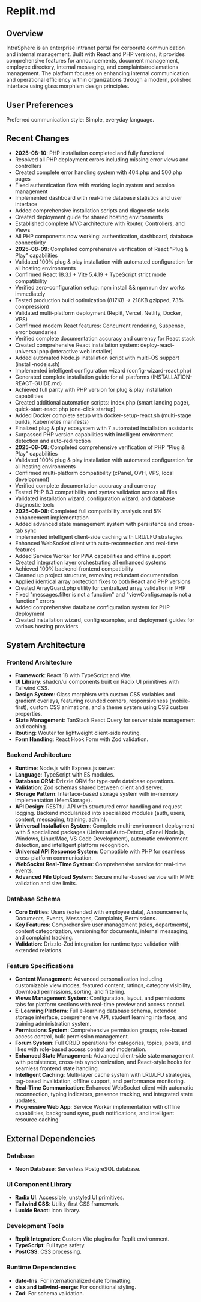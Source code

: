# Replit.md

## Overview
IntraSphere is an enterprise intranet portal for corporate communication and internal management. Built with React and PHP versions, it provides comprehensive features for announcements, document management, employee directory, internal messaging, and complaints/reclamations management. The platform focuses on enhancing internal communication and operational efficiency within organizations through a modern, polished interface using glass morphism design principles.

## User Preferences
Preferred communication style: Simple, everyday language.

## Recent Changes
- **2025-08-10**: PHP installation completed and fully functional
- Resolved all PHP deployment errors including missing error views and controllers
- Created complete error handling system with 404.php and 500.php pages
- Fixed authentication flow with working login system and session management
- Implemented dashboard with real-time database statistics and user interface
- Added comprehensive installation scripts and diagnostic tools
- Created deployment guide for shared hosting environments
- Established complete MVC architecture with Router, Controllers, and Views
- All PHP components now working: authentication, dashboard, database connectivity
- **2025-08-09**: Completed comprehensive verification of React "Plug & Play" capabilities
- Validated 100% plug & play installation with automated configuration for all hosting environments
- Confirmed React 18.3.1 + Vite 5.4.19 + TypeScript strict mode compatibility
- Verified zero-configuration setup: npm install && npm run dev works immediately
- Tested production build optimization (817KB → 218KB gzipped, 73% compression)
- Validated multi-platform deployment (Replit, Vercel, Netlify, Docker, VPS)
- Confirmed modern React features: Concurrent rendering, Suspense, error boundaries
- Verified complete documentation accuracy and currency for React stack
- Created comprehensive React installation system: deploy-react-universal.php (interactive web installer)
- Added automated Node.js installation script with multi-OS support (install-nodejs.sh)
- Implemented intelligent configuration wizard (config-wizard-react.php)
- Generated complete installation guide for all platforms (INSTALLATION-REACT-GUIDE.md)
- Achieved full parity with PHP version for plug & play installation capabilities
- Created additional automation scripts: index.php (smart landing page), quick-start-react.php (one-click startup)
- Added Docker complete setup with docker-setup-react.sh (multi-stage builds, Kubernetes manifests)
- Finalized plug & play ecosystem with 7 automated installation assistants
- Surpassed PHP version capabilities with intelligent environment detection and auto-redirection
- **2025-08-09**: Completed comprehensive verification of PHP "Plug & Play" capabilities
- Validated 100% plug & play installation with automated configuration for all hosting environments
- Confirmed multi-platform compatibility (cPanel, OVH, VPS, local development)
- Verified complete documentation accuracy and currency
- Tested PHP 8.3 compatibility and syntax validation across all files
- Validated installation wizard, configuration wizard, and database diagnostic tools
- **2025-08-08**: Completed full compatibility analysis and 5% enhancement implementation
- Added advanced state management system with persistence and cross-tab sync
- Implemented intelligent client-side caching with LRU/LFU strategies
- Enhanced WebSocket client with auto-reconnection and real-time features
- Added Service Worker for PWA capabilities and offline support
- Created integration layer orchestrating all enhanced systems
- Achieved 100% backend-frontend compatibility
- Cleaned up project structure, removing redundant documentation
- Applied identical array protection fixes to both React and PHP versions
- Created ArrayGuard.php utility for centralized array validation in PHP
- Fixed "messages.filter is not a function" and "viewConfigs.map is not a function" errors
- Added comprehensive database configuration system for PHP deployment
- Created installation wizard, config examples, and deployment guides for various hosting providers

## System Architecture

### Frontend Architecture
- **Framework**: React 18 with TypeScript and Vite.
- **UI Library**: shadcn/ui components built on Radix UI primitives with Tailwind CSS.
- **Design System**: Glass morphism with custom CSS variables and gradient overlays, featuring rounded corners, responsiveness (mobile-first), custom CSS animations, and a theme system using CSS custom properties.
- **State Management**: TanStack React Query for server state management and caching.
- **Routing**: Wouter for lightweight client-side routing.
- **Form Handling**: React Hook Form with Zod validation.

### Backend Architecture
- **Runtime**: Node.js with Express.js server.
- **Language**: TypeScript with ES modules.
- **Database ORM**: Drizzle ORM for type-safe database operations.
- **Validation**: Zod schemas shared between client and server.
- **Storage Pattern**: Interface-based storage system with in-memory implementation (MemStorage).
- **API Design**: RESTful API with structured error handling and request logging. Backend modularized into specialized modules (auth, users, content, messaging, training, admin).
- **Universal Installation System**: Complete multi-environment deployment with 5 specialized packages (Universal Auto-Detect, cPanel Node.js, Windows, Linux/Mac, VS Code Development), automatic environment detection, and intelligent platform recognition.
- **Universal API Response System**: Compatible with PHP for seamless cross-platform communication.
- **WebSocket Real-Time System**: Comprehensive service for real-time events.
- **Advanced File Upload System**: Secure multer-based service with MIME validation and size limits.

### Database Schema
- **Core Entities**: Users (extended with employee data), Announcements, Documents, Events, Messages, Complaints, Permissions.
- **Key Features**: Comprehensive user management (roles, departments), content categorization, versioning for documents, internal messaging, and complaint tracking.
- **Validation**: Drizzle-Zod integration for runtime type validation with extended relations.

### Feature Specifications
- **Content Management**: Advanced personalization including customizable view modes, featured content, ratings, category visibility, download permissions, sorting, and filtering.
- **Views Management System**: Configuration, layout, and permissions tabs for platform sections with real-time preview and access control.
- **E-Learning Platform**: Full e-learning database schema, extended storage interface, comprehensive API, student learning interface, and training administration system.
- **Permissions System**: Comprehensive permission groups, role-based access control, bulk permission management.
- **Forum System**: Full CRUD operations for categories, topics, posts, and likes with role-based access control and moderation.
- **Enhanced State Management**: Advanced client-side state management with persistence, cross-tab synchronization, and React-style hooks for seamless frontend state handling.
- **Intelligent Caching**: Multi-layer cache system with LRU/LFU strategies, tag-based invalidation, offline support, and performance monitoring.
- **Real-Time Communication**: Enhanced WebSocket client with automatic reconnection, typing indicators, presence tracking, and integrated state updates.
- **Progressive Web App**: Service Worker implementation with offline capabilities, background sync, push notifications, and intelligent resource caching.

## External Dependencies

### Database
- **Neon Database**: Serverless PostgreSQL database.

### UI Component Library
- **Radix UI**: Accessible, unstyled UI primitives.
- **Tailwind CSS**: Utility-first CSS framework.
- **Lucide React**: Icon library.

### Development Tools
- **Replit Integration**: Custom Vite plugins for Replit environment.
- **TypeScript**: Full type safety.
- **PostCSS**: CSS processing.

### Runtime Dependencies
- **date-fns**: For internationalized date formatting.
- **clsx and tailwind-merge**: For conditional styling.
- **Zod**: For schema validation.